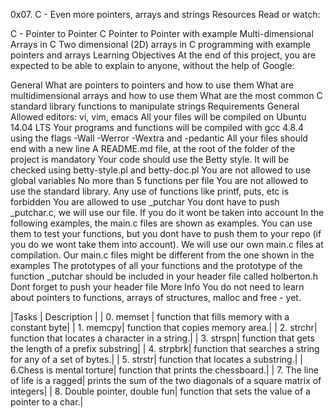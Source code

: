 0x07. C - Even more pointers, arrays and strings
Resources
Read or watch:

C - Pointer to Pointer
C  Pointer to Pointer with example
Multi-dimensional Arrays in C
Two dimensional (2D) arrays in C programming with example
pointers and arrays
Learning Objectives
At the end of this project, you are expected to be able to explain to anyone, without the help of Google:

General
What are pointers to pointers and how to use them
What are multidimensional arrays and how to use them
What are the most common C standard library functions to manipulate strings
Requirements
General
Allowed editors: vi, vim, emacs
All your files will be compiled on Ubuntu 14.04 LTS
Your programs and functions will be compiled with gcc 4.8.4 using the flags -Wall -Werror -Wextra and -pedantic
All your files should end with a new line
A README.md file, at the root of the folder of the project is mandatory
Your code should use the Betty style. It will be checked using betty-style.pl and betty-doc.pl
You are not allowed to use global variables
No more than 5 functions per file
You are not allowed to use the standard library. Any use of functions like printf, puts, etc is forbidden
You are allowed to use _putchar
You dont have to push _putchar.c, we will use our file. If you do it wont be taken into account
In the following examples, the main.c files are shown as examples. You can use them to test your functions, but you dont have to push them to your repo (if you do we wont take them into account). We will use our own main.c files at compilation. Our main.c files might be different from the one shown in the examples
The prototypes of all your functions and the prototype of the function _putchar should be included in your header file called holberton.h
Dont forget to push your header file
More Info
You do not need to learn about pointers to functions, arrays of structures, malloc and free - yet.

|Tasks | Description | | 0. memset | function that fills memory with a constant byte| | 1. memcpy| function that copies memory area.| | 2. strchr| function that locates a character in a string.| | 3. strspn| function that gets the length of a prefix substring| | 4. strpbrk| function that searches a string for any of a set of bytes.| | 5. strstr| function that locates a substring.| | 6.Chess is mental torture| function that prints the chessboard.| | 7. The line of life is a ragged| prints the sum of the two diagonals of a square matrix of integers| | 8. Double pointer, double fun| function that sets the value of a pointer to a char.|
